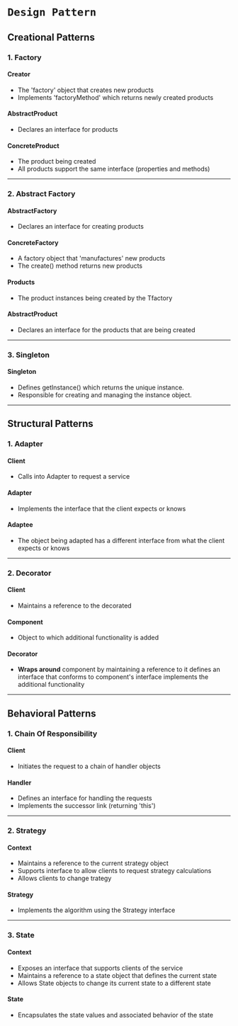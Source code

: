 # **`Design Pattern`**

## **Creational Patterns**

### 1. Factory

#### Creator

- The 'factory' object that creates new products
- Implements 'factoryMethod' which returns newly created products

#### AbstractProduct

- Declares an interface for products

#### ConcreteProduct

- The product being created
- All products support the same interface (properties and methods)

---

### 2. Abstract Factory

#### AbstractFactory

- Declares an interface for creating products

#### ConcreteFactory

- A factory object that 'manufactures' new products
- The create() method returns new products

#### Products

- The product instances being created by the Tfactory

#### AbstractProduct

- Declares an interface for the products that are being created

---

### 3. Singleton

#### Singleton

- Defines getInstance() which returns the unique instance.
- Responsible for creating and managing the instance object.

---

## **Structural Patterns**

### 1. Adapter

#### Client

- Calls into Adapter to request a service

#### Adapter

- Implements the interface that the client expects or knows

#### Adaptee

- The object being adapted
  has a different interface from what the client expects or knows

---

### 2. Decorator

#### Client

- Maintains a reference to the decorated

#### Component

- Object to which additional functionality is added

#### Decorator

- **Wraps around** component by maintaining a reference to it
  defines an interface that conforms to component's interface
  implements the additional functionality

---

## **Behavioral Patterns**

### 1. Chain Of Responsibility

#### Client

- Initiates the request to a chain of handler objects

#### Handler

- Defines an interface for handling the requests
- Implements the successor link (returning 'this')

---

### 2. Strategy

#### Context

- Maintains a reference to the current strategy object
- Supports interface to allow clients to request strategy calculations
- Allows clients to change trategy

#### Strategy

- Implements the algorithm using the Strategy interface

---

### 3. State

#### Context

- Exposes an interface that supports clients of the service
- Maintains a reference to a state object that defines the current state
- Allows State objects to change its current state to a different state

#### State

- Encapsulates the state values and associated behavior of the state
